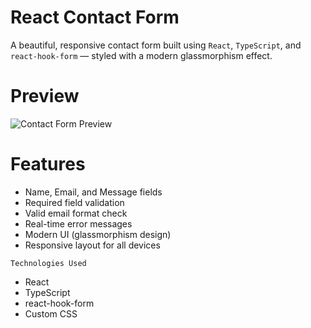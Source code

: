 # React Contact Form

A beautiful, responsive contact form built using `React`, `TypeScript`, and `react-hook-form` — styled with a modern glassmorphism effect.


# Preview

![Contact Form Preview](/Form/src/assets/image.png)

# Features

- Name, Email, and Message fields
- Required field validation
- Valid email format check
- Real-time error messages
- Modern UI (glassmorphism design)
- Responsive layout for all devices

`Technologies Used `

- React
- TypeScript
- react-hook-form
- Custom CSS


